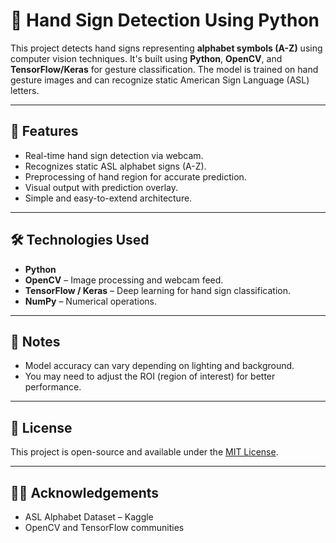 # 🤟 Hand Sign Detection Using Python

This project detects hand signs representing **alphabet symbols (A-Z)** using computer vision techniques. It's built using **Python**, **OpenCV**, and **TensorFlow/Keras** for gesture classification. The model is trained on hand gesture images and can recognize static American Sign Language (ASL) letters.

---

## 📌 Features

- Real-time hand sign detection via webcam.
- Recognizes static ASL alphabet signs (A-Z).
- Preprocessing of hand region for accurate prediction.
- Visual output with prediction overlay.
- Simple and easy-to-extend architecture.

---

## 🛠️ Technologies Used

- **Python**
- **OpenCV** – Image processing and webcam feed.
- **TensorFlow / Keras** – Deep learning for hand sign classification.
- **NumPy** – Numerical operations.

---

## 📝 Notes

- Model accuracy can vary depending on lighting and background.
- You may need to adjust the ROI (region of interest) for better performance.

---

## 📃 License

This project is open-source and available under the [MIT License](LICENSE).

---

## 🙋‍♂️ Acknowledgements

- ASL Alphabet Dataset – Kaggle
- OpenCV and TensorFlow communities

